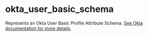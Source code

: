 # okta_user_basic_schema

Represents an Okta User Basic Profile Attribute Schema. [See Okta documentation for more details](https://developer.okta.com/docs/reference/api/schemas/#update-user-profile-schema-property).
